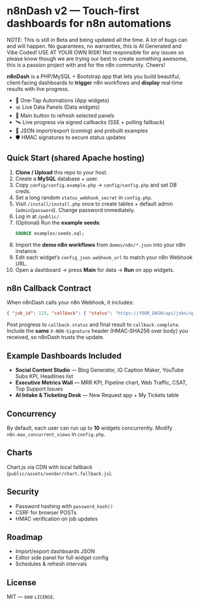 # n8nDash v2 — Touch‑first dashboards for n8n automations
NOTE: This is still in Beta and being updated all the time. A lot of bugs can and will happen. No guarantees, no warranties, this is AI Generated and Vibe Coded! USE AT YOUR OWN RISK! Not responsible for any issues so please know though we are trying our best to create something awesome, this is a passion project with and for the n8n community. Cheers!

**n8nDash** is a PHP/MySQL + Bootstrap app that lets you build beautiful, client‑facing dashboards to **trigger** n8n workflows and **display** real‑time results with live progress.

- 🔘 One‑Tap Automations (App widgets)
- 📊 Live Data Panels (Data widgets)
- 🔄 Main button to refresh selected panels
- 🛰️ Live progress via signed callbacks (SSE + polling fallback)
- 🧩 JSON import/export (coming) and prebuilt examples
- 🛡️ HMAC signatures to secure status updates

## Quick Start (shared Apache hosting)
1. **Clone / Upload** this repo to your host.
2. Create a **MySQL** database + user.
3. Copy `config/config.example.php` → `config/config.php` and set DB creds.
4. Set a long random `status_webhook_secret` in `config.php`.
5. Visit `/install/install.php` once to create tables + default admin (`admin`/`password`). Change password immediately.
6. Log in at `/public/`.
7. (Optional) Run the **example seeds**:
   ```sql
   SOURCE examples/seeds.sql;
   ```
8. Import the **demo n8n workflows** from `demos/n8n/*.json` into your n8n instance.
9. Edit each widget’s `config_json.webhook_url` to match your n8n Webhook URL.
10. Open a dashboard → press **Main** for data → **Run** on app widgets.

## n8n Callback Contract
When n8nDash calls your n8n Webhook, it includes:
```json
{ "job_id": 123, "callback": { "status": "https://YOUR_DASH/api/jobs/update", "complete": "https://YOUR_DASH/api/jobs/complete" } }
```
Post progress to `callback.status` and final result to `callback.complete`. Include the **same** `X-N8N-Signature` header (HMAC‑SHA256 over body) you received, so n8nDash trusts the update.

## Example Dashboards Included
- **Social Content Studio** — Blog Generator, IG Caption Maker, YouTube Subs KPI, Headlines list
- **Executive Metrics Wall** — MRR KPI, Pipeline chart, Web Traffic, CSAT, Top Support Issues
- **AI Intake & Ticketing Desk** — New Request app + My Tickets table

## Concurrency
By default, each user can run up to **10** widgets concurrently. Modify `n8n.max_concurrent_views` in `config.php`.

## Charts
Chart.js via CDN with local fallback (`public/assets/vendor/chart.fallback.js`).

## Security
- Password hashing with `password_hash()`
- CSRF for browser POSTs
- HMAC verification on job updates

## Roadmap
- Import/export dashboards JSON
- Editor side panel for full widget config
- Schedules & refresh intervals

## License
MIT — see `LICENSE`.

